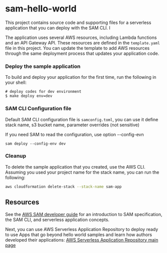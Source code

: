 # sam-hello-world

This project contains source code and supporting files for a serverless application that you can deploy with the SAM CLI. I

The application uses several AWS resources, including Lambda functions and an API Gateway API. These resources are defined in the `template.yaml` file in this project. You can update the template to add AWS resources through the same deployment process that updates your application code.

### Deploy the sample application

To build and deploy your application for the first time, run the following in your shell:

```
# deploy codes for dev environment
$ make deploy env=dev
```

### SAM CLI Configuration file

Default SAM CLI configuration file is `samconfig.toml`, you can use it define stack name, s3 bucket name, parameter overrides (not sensitive)

If you need SAM to read the configuration, use option --config-evn

```
sam deploy --config-env dev
```

###

### Cleanup

To delete the sample application that you created, use the AWS CLI. Assuming you used your project name for the stack name, you can run the following:

```bash
aws cloudformation delete-stack --stack-name sam-app
```

## Resources

See the [AWS SAM developer guide](https://docs.aws.amazon.com/serverless-application-model/latest/developerguide/what-is-sam.html) for an introduction to SAM specification, the SAM CLI, and serverless application concepts.

Next, you can use AWS Serverless Application Repository to deploy ready to use Apps that go beyond hello world samples and learn how authors developed their applications: [AWS Serverless Application Repository main page](https://aws.amazon.com/serverless/serverlessrepo/)
